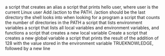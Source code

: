 a script that creates an alias
 a script that prints hello user, where user is the current Linux user
Add /action to the PATH. /action should be the last directory the shell looks into when looking for a program
a script that counts the number of directories in the PATH
 a script that lists environment variables
 a script that lists all local variables and environment variables, and functions
a script that creates a new local variable
Create a script that creates a new global variable
 a script that prints the result of the addition of 128 with the value stored in the environment variable TRUEKNOWLEDGE, followed by a new line
